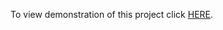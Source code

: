 

To view demonstration of this project click [HERE](https://drive.google.com/file/d/1QUrLlzSb6LNods2T9DnryNRdE61QTHcB/preview).
